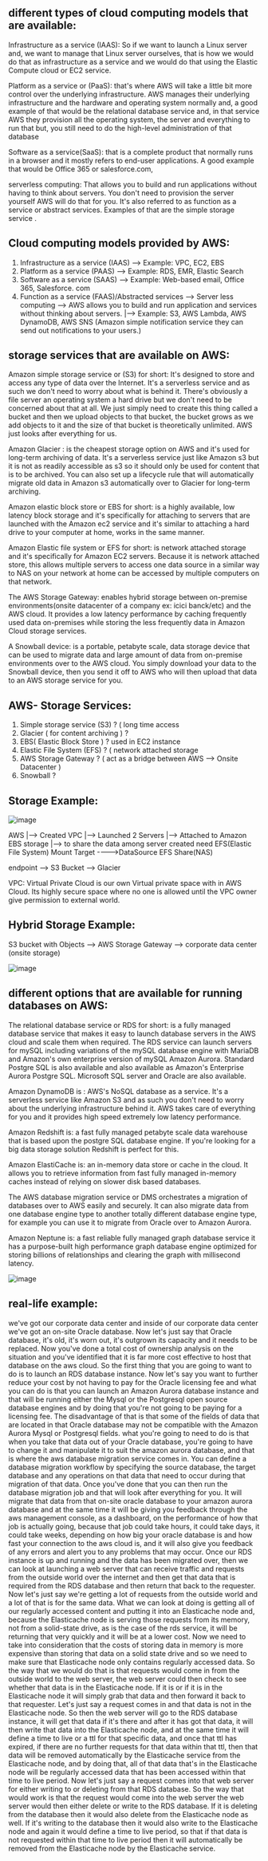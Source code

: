 
different types of cloud computing models that are available:
---------------------------------------------------------------
 Infrastructure as a service (IAAS):  So if we want to launch a Linux server and, we want to manage that Linux server ourselves, that is how we would do that as infrastructure as a service and we would do that using the Elastic Compute cloud or EC2 service. 

Platform as a service or (PaaS):  that's where AWS will take a little bit more control over the underlying infrastructure. AWS manages their underlying infrastructure and the hardware and operating system normally and, a good example of that would be the relational database service and, in that service AWS they provision all the operating system, the server and everything to run that but, you still need to do the high-level administration of that database

Software as a service(SaaS):  that is a complete product that normally runs in a browser and it mostly refers to end-user applications. A good example that would be Office 365 or salesforce.com, 

serverless computing: That allows you to build and run applications without having to think about servers. You don't need to provision the server yourself AWS will do that for you. It's also referred to as function as a service or abstract services. Examples of that are the simple storage service .

Cloud computing models provided by AWS:
----------------------------------------------
 1. Infrastructure as a service (IAAS) --> Example: VPC, EC2, EBS
 2. Platform as a service (PAAS) --> Example: RDS, EMR, Elastic Search
 3. Software as a service (SAAS) --> Example: Web-based email, Office 365, Salesforce. com
 4. Function as a service (FAAS)/Abstracted services --> Server less computing --> AWS allows you to build and run application and services without thinking about servers. 
	|--> Example: S3, AWS Lambda, AWS DynamoDB, AWS SNS (Amazon simple notification service they can send out notifications to your users.)

storage services that are available on AWS:
--------------------------------------------- 
Amazon simple storage service or (S3) for short:   It's designed to store and access any type of data over the Internet. It's a serverless service and as such we don't need to worry about what is behind it. There's obviously a file server an operating system a hard drive but we don't need to be concerned about that at all. We just simply need to create this thing called a bucket and then we upload objects to that bucket, the bucket grows as we add objects to it and the size of that bucket is theoretically unlimited. AWS just looks after everything for us.

Amazon Glacier : 	 is the cheapest storage option on AWS and it's used for long-term archiving of data. It's a serverless service just like Amazon s3 but it is not as readily accessible as s3 so it should only be used for content that 
is to be archived. You can also set up a lifecycle rule that will automatically migrate old data in Amazon s3 automatically over to Glacier for long-term archiving. 

Amazon elastic block store or EBS for short:  	 is a highly available, low latency block storage and it's specifically for attaching to servers that are launched with the Amazon ec2 service and it's similar to attaching a hard drive to 
your computer at home, works in the same manner. 

Amazon Elastic file system or EFS for short:  	 is network attached storage and it's specifically for Amazon EC2 servers. Because it is network attached store, this allows multiple servers to access one data source in a similar way to NAS on your network at home can be accessed by multiple computers on that network. 

The AWS Storage Gateway:  	 enables hybrid storage between on-premise environments(onsite datacenter of a company ex: icici banck/etc) and the AWS cloud. It provides a low latency performance by caching frequently used data on-premises while storing the less frequently data in Amazon Cloud storage services. 

A Snowball device:  is a portable, petabyte scale, data storage device that can be used to migrate data and large amount of data from on-premise environments over to the AWS cloud. You simply download your data to the Snowball device, then you send it off to AWS who will then upload that data to an AWS storage service for you. 

AWS- Storage Services:
-------------------------
1. Simple storage service (S3) ? ( long time access
2. Glacier ( for content archiving ) ?
3. EBS( Elastic Block Store ) ? used in EC2 instance
4. Elastic File System (EFS) ? ( network attached storage
5. AWS Storage Gateway ? ( act as a bridge between AWS --> Onsite Datacenter ) 
6. Snowball ?

Storage Example:
-----
![image](https://user-images.githubusercontent.com/33980623/116887458-f3ed4200-ac47-11eb-9657-32aad2c6fbbc.png)

AWS 
  |--> Created VPC
    |--> Launched 2 Servers
	    |--> Attached to Amazon EBS storage
	      |--> to share the data among server created need EFS(Elastic File System) Mount Target ---->DataSource EFS Share(NAS)

endpoint --> S3 Bucket --> Glacier

VPC: Virtual Private Cloud is our own Virtual private space with in AWS Cloud. Its highly secure space where no one is allowed until the VPC owner give permission to external world. 

Hybrid Storage Example:
------------------------

S3 bucket with Objects --> AWS Storage Gateway -->  corporate data center (onsite storage)


![image](https://user-images.githubusercontent.com/33980623/116903487-19834700-ac5a-11eb-9726-ae89ba95cfea.png)


different options that are available for running databases on AWS:
------------------------------------------------------------------

The relational database service or RDS for short:    is a fully managed database service that makes it easy to launch database servers in the AWS cloud and scale them when required. The RDS service can launch servers for mySQL including variations of the mySQL database engine with MariaDB and Amazon's own enterprise version of mySQL Amazon Aurora. Standard Postgre SQL is also available and also available as Amazon's Enterprise Aurora Postgre SQL. Microsoft SQL server and Oracle are also available. 

Amazon DynamoDB is : AWS's NoSQL database as a service. It's a serverless service like Amazon S3 and as such you don't need to worry about the underlying infrastructure behind it. AWS takes care of everything for you and it provides high speed extremely low latency performance. 

Amazon Redshift is:  a fast fully managed petabyte scale data warehouse that is based upon the postgre SQL database engine. If you're looking for a big data storage solution Redshift is perfect for this. 

Amazon ElastiCache is: an in-memory data store or cache in the cloud. It allows you to retrieve information from fast fully managed in-memory caches instead of relying on slower disk based databases. 

The AWS database migration service or DMS orchestrates a migration of databases over to AWS easily and securely. It can also migrate data from one database engine type to another totally different database engine type, for example you can use it to migrate from Oracle over to Amazon Aurora. 

Amazon Neptune is:  a fast reliable fully managed graph database service it has a purpose-built high performance graph database engine optimized for storing billions of relationships and clearing the graph with millisecond latency. 

![image](https://user-images.githubusercontent.com/33980623/117020865-717e8400-ad14-11eb-9218-4b3a2a203712.png)

real-life example: 
------------------
we've got our corporate data center and inside of our corporate data center we've got an on-site Oracle database. Now let's just say that Oracle database, it's old, it's worn out, it's outgrown its capacity and it needs to be replaced. Now you've done a total cost of ownership analysis on the situation and you've identified that it is far more cost effective to host that database on the aws cloud. 
	So the first thing that you are going to want to do is to launch an RDS database instance. Now let's say you want to further reduce your cost by not having to pay for the Oracle licensing fee and what you can do is that you can launch an Amazon Aurora database instance and that will be running either the Mysql or the Postgresql open source database engines and by doing that you're not going to be paying for a licensing fee. The disadvantage of that is that some of the fields of data that are located in that Oracle database may not be compatible with the Amazon Aurora Mysql or Postgresql fields. what you're going to need to do is that when you take that data out of your Oracle database, you're going to have to change it and manipulate it to suit the amazon aurora database, and that is where the aws database migration service comes in.
	You can define a database migration workflow by specifying the source database, the target database and any operations on that data that need to occur during that migration of that data. Once you've done that you can then run the database migration job and that will look after everything for you. It will migrate that data from that on-site oracle database to your amazon aurora database and at the same time it will be giving you feedback through the aws management console, as a dashboard, on the performance of how that job is actually going, because that job could take hours, it could take days, it could take weeks, depending on how big your oracle database is and how fast your connection to the aws cloud is, and it will also give you feedback of any errors and alert you to any problems that may occur. 
	Once our RDS instance is up and running and the data has been migrated over, then we can look at launching a web server that can receive traffic and requests from the outside world over the internet and then get that data that is required from the RDS database and then return that back to the requester. 
	Now let's just say we're getting a lot of requests from the outside world and a lot of that is for the same data. What we can look at doing is getting all of our regularly accessed content and putting it into an Elasticache 
node and, because the Elasticache node is serving those requests from its memory, not from a solid-state drive, as is the case of the rds service, it will be returning that very quickly and it will be at a lower cost. Now we need to take into consideration that the costs of storing data in memory is more expensive than storing that data on a solid state drive and so we need to make sure that Elasticache node only contains regularly accessed data. So the way that we would do that is that requests would come in from the outside world to the web server, the web server could then check to see whether that data is in the Elasticache node. If it is or if it is in the Elasticache node it will simply grab that data and then forward it back to that requester. 
	Let's just say a request comes in and that data is not in the Elasticache node. So then the web server will go to the RDS database instance, it will get that data if it's there and after it has got that data, it will then write that data into the Elasticache node, and at the same time it will define a time to live or a ttl for that specific data, and once that ttl has expired, if there are no further requests for that data within that ttl, then that data will be removed automatically by the Elasticache service from the Elasticache node, and by doing that, all of that data that's in the Elasticache node will be regularly accessed data that has been accessed within that time to live period. Now let's just say a request comes into that web server for either writing to or deleting from that RDS database. So the way that would work is that the request would come into the web server the web server would then either delete or write to the RDS database. If it is deleting from the database then it would also delete from the Elasticache node as well. If it's writing to the database then it would also write to the Elasticache node and again it would define a time to live period, so that if that data is not requested within that time to live period then it will automatically be removed from the Elasticache node by the Elasticache service.

